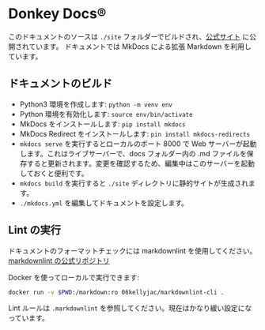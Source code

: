 
<!-- markdownlint-disable MD026 -->
# Donkey Docs&reg;
<!-- markdownlint-restore -->

このドキュメントのソースは `./site` フォルダーでビルドされ、[公式サイト](http://docs.donkeycar.com/) に公開されています。
ドキュメントでは MkDocs による拡張 Markdown を利用しています。

## ドキュメントのビルド

* Python3 環境を作成します: `python -m venv env`
* Python 環境を有効化します: `source env/bin/activate`
* MkDocs をインストールします: `pip install mkdocs`
* MkDocs Redirect をインストールします: `pin install mkdocs-redirects`
* `mkdocs serve` を実行するとローカルのポート 8000 で Web サーバーが起動します。これはライブサーバーで、docs フォルダー内の .md ファイルを保存すると更新されます。変更を確認するため、編集中はこのサーバーを起動しておくと便利です。
* `mkdocs build` を実行すると `./site` ディレクトリに静的サイトが生成されます。
* `./mkdocs.yml` を編集してドキュメントを設定します。

## Lint の実行

ドキュメントのフォーマットチェックには markdownlint を使用してください。
[markdownlint の公式リポジトリ](https://github.com/DavidAnson/markdownlint)

Docker を使ってローカルで実行できます:

```bash
docker run -v $PWD:/markdown:ro 06kellyjac/markdownlint-cli .
```

Lint ルールは `.markdownlint` を参照してください。現在はかなり緩い設定になっています。
